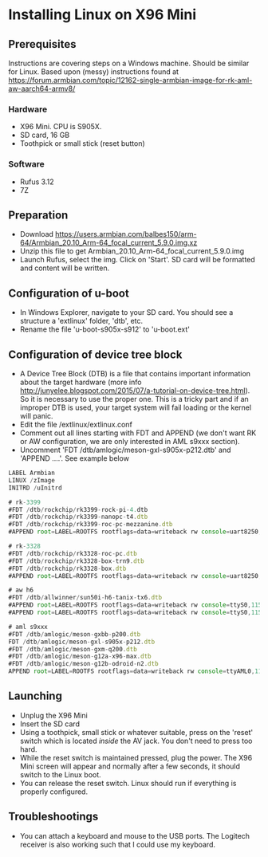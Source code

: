 # Installing Linux on X96 Mini

## Prerequisites
Instructions are covering steps on a Windows machine. Should be similar for Linux.
Based upon (messy) instructions found at https://forum.armbian.com/topic/12162-single-armbian-image-for-rk-aml-aw-aarch64-armv8/

### Hardware
* X96 Mini. CPU is S905X.
* SD card, 16 GB
* Toothpick or small stick (reset button)

### Software
* Rufus 3.12
* 7Z

## Preparation
* Download https://users.armbian.com/balbes150/arm-64/Armbian_20.10_Arm-64_focal_current_5.9.0.img.xz
* Unzip this file to get Armbian_20.10_Arm-64_focal_current_5.9.0.img
* Launch Rufus, select the img. Click on 'Start'. SD card will be formatted and content will be written.

## Configuration of u-boot
* In Windows Explorer, navigate to your SD card. You should see a structure a 'extlinux' folder, 'dtb', etc. 
* Rename the file 'u-boot-s905x-s912' to 'u-boot.ext'
  
## Configuration of device tree block
* A Device Tree Block (DTB) is a file that contains important information about the target hardware (more info http://junyelee.blogspot.com/2015/07/a-tutorial-on-device-tree.html). So it is necessary to use the proper one. This is a tricky part and if an improper DTB is used, your target system will fail loading or the kernel will panic.
* Edit the file /extlinux/extlinux.conf
* Comment out all lines starting with FDT and APPEND (we don't want RK or AW configuration, we are only interested in AML s9xxx section). 
* Uncomment 'FDT /dtb/amlogic/meson-gxl-s905x-p212.dtb' and 'APPEND ....'. See example below

```javascript
LABEL Armbian
LINUX /zImage
INITRD /uInitrd

# rk-3399
#FDT /dtb/rockchip/rk3399-rock-pi-4.dtb
#FDT /dtb/rockchip/rk3399-nanopc-t4.dtb
#FDT /dtb/rockchip/rk3399-roc-pc-mezzanine.dtb
#APPEND root=LABEL=ROOTFS rootflags=data=writeback rw console=uart8250,mmio32,0xff1a0000 console=tty0 no_console_suspend consoleblank=0 fsck.fix=yes fsck.repair=yes net.ifnames=0

# rk-3328
#FDT /dtb/rockchip/rk3328-roc-pc.dtb
#FDT /dtb/rockchip/rk3328-box-trn9.dtb
#FDT /dtb/rockchip/rk3328-box.dtb
#APPEND root=LABEL=ROOTFS rootflags=data=writeback rw console=uart8250,mmio32,0xff130000 console=tty0 no_console_suspend consoleblank=0 fsck.fix=yes fsck.repair=yes net.ifnames=0

# aw h6
#FDT /dtb/allwinner/sun50i-h6-tanix-tx6.dtb
#APPEND root=LABEL=ROOTFS rootflags=data=writeback rw console=ttyS0,115200 console=tty0 no_console_suspend consoleblank=0 fsck.fix=yes fsck.repair=yes net.ifnames=0 video=HDMI-A-1:e
#APPEND root=LABEL=ROOTFS rootflags=data=writeback rw console=ttyS0,115200 console=tty0 no_console_suspend consoleblank=0 fsck.fix=yes fsck.repair=yes net.ifnames=0 mem=2048M video=HDMI-A-1:e

# aml s9xxx
#FDT /dtb/amlogic/meson-gxbb-p200.dtb
FDT /dtb/amlogic/meson-gxl-s905x-p212.dtb
#FDT /dtb/amlogic/meson-gxm-q200.dtb
#FDT /dtb/amlogic/meson-g12a-x96-max.dtb
#FDT /dtb/amlogic/meson-g12b-odroid-n2.dtb
APPEND root=LABEL=ROOTFS rootflags=data=writeback rw console=ttyAML0,115200n8 console=tty0 no_console_suspend consoleblank=0 fsck.fix=yes fsck.repair=yes net.ifnames=0
```
## Launching
* Unplug the X96 Mini
* Insert the SD card
* Using a toothpick, small stick or whatever suitable, press on the 'reset' switch which is located *inside* the AV jack. You don't need to press too hard.
* While the reset switch is maintained pressed, plug the power. The X96 Mini screen will appear and normally after a few seconds, it should switch to the Linux boot. 
* You can release the reset switch. Linux should run if everything is properly configured.

## Troubleshootings
* You can attach a keyboard and mouse to the USB ports. The Logitech receiver is also working such that I could use my keyboard.

